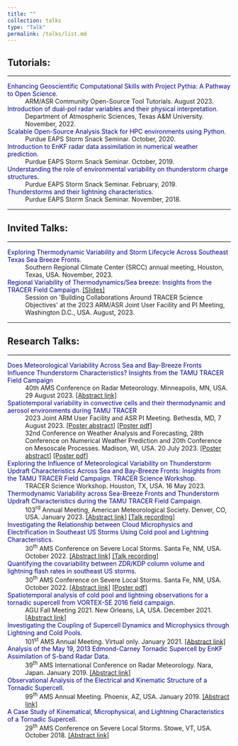 ```yaml
---
title: ""
collection: talks
type: "Talk"
permalink: /talks/list.md
---
```


<h2 style="color:SteelBlue;" vspace="-60px;"><a id="tutorial">Tutorials:</a></h2>
<hr style="height:1px;border-width:0;color:black;background-color:black">
<dl style="margin:0px;margin-bottom:0">
     <dt><span style="color:DarkBlue">Enhancing Geoscientific Computational Skills with Project Pythia: A Pathway to Open Science.</span></dt> 
     <dd>ARM/ASR Community Open-Source Tool Tutorials. August 2023.</dd>
     <dt><span style="color:DarkBlue">Introduction of dual-pol radar variables and their physical interpretation.</span></dt> 
     <dd>Department of Atmospheric Sciences, Texas A&M University. November, 2022.</dd>
     <dt><span style="color:DarkBlue">Scalable Open-Source Analysis Stack for HPC environments using Python.</span></dt> 
     <dd>Purdue EAPS Storm Snack Seminar. October, 2020.</dd>
     <dt><span style="color:DarkBlue">Introduction to EnKF radar data assimilation in numerical weather prediction.</span></dt> 
     <dd>Purdue EAPS Storm Snack Seminar. October, 2019.</dd>
     <dt><span style="color:DarkBlue">Understanding the role of environmental variability on thunderstorm charge structures.</span></dt> 
     <dd>Purdue EAPS Storm Snack Seminar. February, 2019.</dd>
     <dt><span style="color:DarkBlue">Thunderstorms and their lightning characteristics.</span></dt> 
     <dd>Purdue EAPS Storm Snack Seminar. November, 2018.</dd>
</dl>
<hr>
<h2 style="color:SteelBlue;" vspace="-60px;"><a id="invited-talks">Invited Talks:</a></h2>
<hr style="height:1px;border-width:0;color:black;background-color:black">
<dl style="margin:0px;margin-bottom:0">
     <dt><span style="color:DarkBlue">Exploring Thermodynamic Variability and Storm Lifecycle Across Southeast Texas Sea Breeze Fronts.</span>
          <!-- <a href="">[Slides]</a> </dt>  -->
     <dd>Southern Regional Climate Center (SRCC) annual meeting, Houston, Texas, USA. November, 2023.</dd>
     <dt><span style="color:DarkBlue">Regional Variability of Thermodynamics/Sea breeze: Insights from the TRACER Field Campaign.</span>
          <a href="https://asr.science.energy.gov/meetings/stm/presentations/2023/1719.pdf">[Slides]</a> </dt> 
     <dd>Session on 'Building Collaborations Around TRACER Science Objectives' at the 2023 ARM/ASR Joint User Facility and PI Meeting, Washington D.C., USA. August, 2023.</dd>
</dl>
<!-- <hr>
<h2 style="color:SteelBlue;" vspace="-60px;"><a id="panel">Panel:</a></h2>
<hr style="height:1px;border-width:0;color:black;background-color:black">
<dl style="margin:0px;margin-bottom:0">
     <dt><span style="color:DarkBlue">Trusted and Trustworthy AI.</span>
          <a href="https://ifk.uchicago.edu/events/1440/the-summit-on-ai-in-society/">[Summit Website]</a> </dt> 
     <dd>The Summit on AI in Society at University of Chicago, October, 2022.</dd>
</dl> -->
<hr>
<h2 style="color:SteelBlue;vspace:-100px"><a id="research_talks">Research Talks:</a></h2>
<hr style="height:1px;border-width:0;color:black;background-color:black">
<dl>
  <dt><span style="color:DarkBlue">Does Meteorological Variability Across Sea and Bay-Breeze Fronts Influence Thunderstorm Characteristics? Insights from the TAMU TRACER Field Campaign</span></dt>
<dd>40th AMS Conference on Radar Meteorology. Minneapolis, MN, USA. 29 August 2023. <a href="https://ams.confex.com/ams/40RADAR/meetingapp.cgi/Paper/425990">[Abstract link]</a></dd>
     
  <dt><span style="color:DarkBlue">Spatiotemporal variability in convective cells and their thermodynamic and aerosol environments during TAMU TRACER</span></dt>
   <dd>2023 Joint ARM User Facility and ASR PI Meeting. Bethesda, MD, 7 August 2023. <a href="https://asr.science.energy.gov/meetings/stm/posters/abstract/3252">[Poster abstract]</a> <a href="https://asr.science.energy.gov/meetings/stm/posters/abstract/3252">[Poster pdf]</a></dd>
   <dd>32nd Conference on Weather Analysis and Forecasting, 28th Conference on Numerical Weather Prediction and 20th Conference on Mesoscale Processes. Madison, WI, USA. 20 July 2023. <a href="https://ams.confex.com/ams/WAFNWPMS/meetingapp.cgi/Paper/425397">[Poster abstract]</a> <a href="https://figshare.com/articles/poster/AMS_Mesocale_Conference_Poster_2023_/23657190">[Poster pdf]</a></dd>
           
  <dt><span style="color:DarkBlue">Exploring the Influence of Meteorological Variability on Thunderstorm Updraft Characteristics Across Sea and Bay-Breeze Fronts: Insights from the TAMU TRACER Field Campaign. TRACER Science Workshop.</span></dt>
   <dd>TRACER Science Workshop. Houston, TX, USA. 16 May 2023.</dd>
     
  <dt><span style="color:DarkBlue">Thermodynamic Variability across Sea-Breeze Fronts and Thunderstorm Updraft Characteristics during the TAMU TRACER Field Campaign.</span></dt>
   <dd>103<sup>rd</sup> Annual Meeting, American Meteorological Society. Denver, CO, USA. January 2023. <a href="https://ams.confex.com/ams/103ANNUAL/meetingapp.cgi/Paper/420589">[Abstract link]</a> <a href="https://ams.confex.com/ams/103ANNUAL/meetingapp.cgi/Session/63618">[Talk recording]</a></dd>
   
   <dt><span style="color:DarkBlue">Investigating the Relationship between Cloud Microphysics and Electrification in Southeast US Storms Using Cold pool and Lightning Characteristics.</span></dt>
   <dd>30<sup>th</sup> AMS Conference on Severe Local Storms. Santa Fe, NM, USA. October 2022. <a href="https://ams.confex.com/ams/30SLS/meetingapp.cgi/Paper/407215">[Abstract link]</a> <a href="https://ams.confex.com/ams/30SLS/meetingapp.cgi/Session/62912">[Talk recording]</a></dd>
   
   <dt><span style="color:DarkBlue">Quantifying the covariability between ZDR/KDP column volume and lightning flash rates in southeast US storms.</span></dt>
   <dd>30<sup>th</sup> AMS Conference on Severe Local Storms. Santa Fe, NM, USA. October 2022. <a href="https://ams.confex.com/ams/30SLS/meetingapp.cgi/Paper/407350">[Abstract link]</a> <a href="https://doi.org/10.6084/m9.figshare.23666259.v1">[Poster pdf]</a></dd>
   
   <dt><span style="color:DarkBlue">Spatiotemporal analysis of cold pool and lightning observations for a tornadic supercell from VORTEX-SE 2016 field campaign.</span></dt>
   <dd>AGU Fall Meeting 2021. New Orleans, LA, USA. December 2021. <a href="https://ui.adsabs.harvard.edu/abs/2021AGUFMAE12A..06S/abstract">[Abstract link]</a></dd>
   
   <dt><span style="color:DarkBlue">Investigating the Coupling of Supercell Dynamics and Microphysics through Lightning and Cold Pools.</span></dt>
   <dd>101<sup>st</sup> AMS Annual Meeting. Virtual only. January 2021. <a href="https://ams.confex.com/ams/101ANNUAL/meetingapp.cgi/Paper/381241">[Abstract link]</a></dd>
   
   <dt><span style="color:DarkBlue">Analysis of the May 19, 2013 Edmond-Carney Tornadic Supercell by EnKF Assimilation of S-band Radar Data.</span></dt>
   <dd>39<sup>th</sup> AMS International Conference on Radar Meteorology. Nara, Japan. January 2019. <a href="https://ams.confex.com/ams/101ANNUAL/meetingapp.cgi/Paper/379187">[Abstract link]</a></dd>
   
   <dt><span style="color:DarkBlue">Observational Analysis of the Electrical and Kinematic Structure of a Tornadic Supercell.</span></dt>
   <dd>99<sup>th</sup> AMS Annual Meeting. Phoenix, AZ, USA. January 2019. <a href="https://ams.confex.com/ams/2019Annual/meetingapp.cgi/Paper/352740">[Abstract link]</a></dd>
   
   <dt><span style="color:DarkBlue">A Case Study of Kinematical, Microphysical, and Lightning Characteristics of a Tornadic Supercell.</span></dt>
   <dd>29<sup>th</sup> AMS Conference on Severe Local Storms. Stowe, VT, USA. October 2018. <a href="https://ams.confex.com/ams/29SLS/meetingapp.cgi/Paper/348448">[Abstract link]</a></dd>
   <!-- <br /><br /> -->

   
     
</dl>

